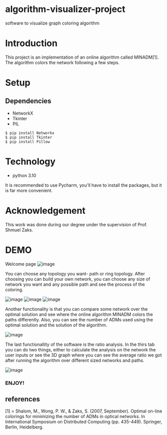 # algorithm-visualizer-project
software to visualize graph coloring algorithm

# Introduction
This project is an implementation of an online algorithm called MINADM[1].
The algorithm colors the network following a few steps.


# Setup
## Dependencies
* NetworkX
* Tkinter
* PIL
```
$ pip install Networkx
$ pip install Tkinter
$ pip install Pillow
```
# Technology
* python 3.10

It is recommended to use Pycharm, you'll have to install the packages, but it is far more convenient.

# Acknowledgement
This work was done during our degree under the supervision of Prof. Shmuel Zaks.


# DEMO 
Welcome page
![image](https://user-images.githubusercontent.com/62480878/176378204-e2dd4d8f-1d11-4419-a01b-4be8994b252c.png)

You can choose any topology you want- path or ring topology.
After choosing you can build your own network, you can choose any size of network you want and any possible path and see the process of the coloring.

![image](https://user-images.githubusercontent.com/62480878/176379525-ae0c13af-3289-4f9c-924d-34801e901c5f.png)
![image](https://user-images.githubusercontent.com/62480878/176379629-4419a611-62bf-44e2-9b14-96f696ac213e.png)
![image](https://user-images.githubusercontent.com/62480878/176379655-64f8a3b5-37be-44d2-9f94-cef5eef37a8b.png)

Another functionality is that you can compare some network over the optimal solution and see where the online algorithm MINADM colors the paths differently.
Also, you can see the number of ADMs used using the optimal solution and the solution of the algorithm.

![image](https://user-images.githubusercontent.com/62480878/176379739-48461d78-0302-4db6-afcf-17c1163ea37a.png)

The last functionallity of the software is the ratio analysis. In the thirs tab you can do two things, either to calculate the analysis on the network the user inputs or see the 3D graph where you can see the average ratio we got after running the algorithm over different sized networks and paths.

![image](https://user-images.githubusercontent.com/62480878/176379877-a010418b-bf21-4388-951f-547a7b63a92d.png)


### ENJOY!


## references
[1] = Shalom, M., Wong, P. W., & Zaks, S. (2007, September). Optimal on-line colorings for minimizing the number of ADMs in optical networks. In International Symposium on Distributed Computing (pp. 435-449). Springer, Berlin, Heidelberg.
